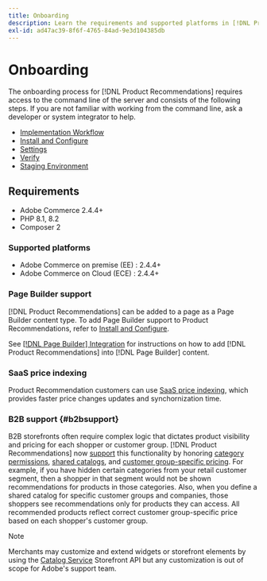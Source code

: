 ```yaml
---
title: Onboarding
description: Learn the requirements and supported platforms in [!DNL Product Recommendations].
exl-id: ad47ac39-8f6f-4765-84ad-9e3d104385db
---
```

# Onboarding

The onboarding process for [!DNL Product Recommendations] requires access to the command line of the server and consists of the following steps. If you are not familiar with working from the command line, ask a developer or system integrator to help.

- [Implementation Workflow](implementation-workflow.md)
- [Install and Configure](install-configure.md)
- [Settings](settings.md)
- [Verify](verify.md)
- [Staging Environment](staging-environment.md)

## Requirements

- Adobe Commerce 2.4.4+
- PHP 8.1, 8.2
- Composer 2

### Supported platforms

- Adobe Commerce on premise (EE) : 2.4.4+
- Adobe Commerce on Cloud (ECE) : 2.4.4+

### Page Builder support

[!DNL Product Recommendations] can be added to a page as a Page Builder content type. To add Page Builder support to Product Recommendations, refer to [Install and Configure](install-configure.md).

See [[!DNL Page Builder] Integration](page-builder.md) for instructions on how to add [!DNL Product Recommendations] into [!DNL Page Builder] content.

### SaaS price indexing

Product Recommendation customers can use [SaaS price indexing](../price-index/index.md), which provides faster price changes updates and synchornization time.

### B2B support {#b2bsupport}

B2B storefronts often require complex logic that dictates product visibility and pricing for each shopper or customer group. [!DNL Product Recommendations] now [support](release-notes.md) this functionality by honoring [category permissions](https://experienceleague.adobe.com/docs/commerce-admin/catalog/categories/category-permissions.html), [shared catalogs](https://experienceleague.adobe.com/docs/commerce-admin/b2b/shared-catalogs/catalog-shared.html), and [customer group-specific pricing](https://experienceleague.adobe.com/docs/commerce-admin/catalog/products/pricing/pricing-advanced.html). For example, if you have hidden certain categories from your retail customer segment, then a shopper in that segment would not be shown recommendations for products in those categories. Also, when you define a shared catalog for specific customer groups and companies, those shoppers see recommendations only for products they can access. All recommended products reflect correct customer group-specific price based on each shopper's customer group.

>[!NOTE]
>
>Merchants may customize and extend widgets or storefront elements by using the [Catalog Service](../catalog-service/overview.md) Storefront API but any customization is out of scope for Adobe's support team.

